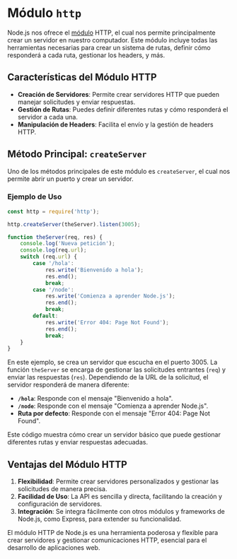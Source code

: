 # Módulo `http`

Node.js nos ofrece el [módulo](Módulos.md) HTTP, el cual nos permite principalmente crear un servidor en nuestro computador. Este módulo incluye todas las herramientas necesarias para crear un sistema de rutas, definir cómo responderá a cada ruta, gestionar los headers, y más.

## Características del Módulo HTTP

- **Creación de Servidores**: Permite crear servidores HTTP que pueden manejar solicitudes y enviar respuestas.
- **Gestión de Rutas**: Puedes definir diferentes rutas y cómo responderá el servidor a cada una.
- **Manipulación de Headers**: Facilita el envío y la gestión de headers HTTP.

## Método Principal: `createServer`

Uno de los métodos principales de este módulo es `createServer`, el cual nos permite abrir un puerto y crear un servidor.

### Ejemplo de Uso

```javascript
const http = require('http');

http.createServer(theServer).listen(3005);

function theServer(req, res) {
    console.log('Nueva petición');
    console.log(req.url);
    switch (req.url) {
        case '/hola':
            res.write('Bienvenido a hola');
            res.end();
            break;
        case '/node':
            res.write('Comienza a aprender Node.js');
            res.end();
            break;
        default:
            res.write('Error 404: Page Not Found');
            res.end();
            break;
    }
}
```

En este ejemplo, se crea un servidor que escucha en el puerto 3005. La función `theServer` se encarga de gestionar las solicitudes entrantes (`req`) y enviar las respuestas (`res`). Dependiendo de la URL de la solicitud, el servidor responderá de manera diferente:

- **`/hola`**: Responde con el mensaje "Bienvenido a hola".
- **`/node`**: Responde con el mensaje "Comienza a aprender Node.js".
- **Ruta por defecto**: Responde con el mensaje "Error 404: Page Not Found".

Este código muestra cómo crear un servidor básico que puede gestionar diferentes rutas y enviar respuestas adecuadas.

## Ventajas del Módulo HTTP

1. **Flexibilidad**: Permite crear servidores personalizados y gestionar las solicitudes de manera precisa.
2. **Facilidad de Uso**: La API es sencilla y directa, facilitando la creación y configuración de servidores.
3. **Integración**: Se integra fácilmente con otros módulos y frameworks de Node.js, como Express, para extender su funcionalidad.

El módulo HTTP de Node.js es una herramienta poderosa y flexible para crear servidores y gestionar comunicaciones HTTP, esencial para el desarrollo de aplicaciones web.